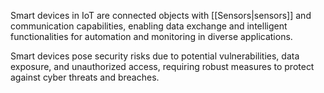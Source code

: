 Smart devices in IoT are connected objects with [[Sensors|sensors]] and communication capabilities, enabling data exchange and intelligent functionalities for automation and monitoring in diverse applications.

Smart devices pose security risks due to potential vulnerabilities, data exposure, and unauthorized access, requiring robust measures to protect against cyber threats and breaches.